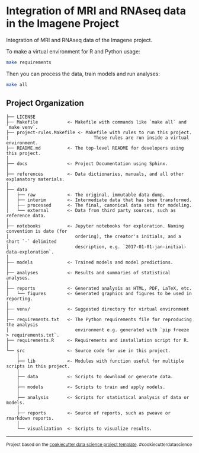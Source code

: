 Integration of MRI and RNAseq data in the Imagene Project
=========================================================

Integration of MRI and RNAseq data of the Imagene project.

To make a virtual environment for R and Python usage:
```sh
make requirements
```

Then you can process the data, train models and run analyses:
```sh
make all
```

Project Organization
------------

    ├── LICENSE
    ├── Makefile           <- Makefile with commands like `make all` and `make venv`.
    ├── project-rules.Makefile <- Makefile with rules to run this project. 
    |                                These rules are run inside a virtual environment.
    ├── README.md          <- The top-level README for developers using this project.
    │
    ├── docs               <- Project Documentation using Sphinx.
    │
    ├── references         <- Data dictionaries, manuals, and all other explanatory materials.
    │
    ├── data
    │   ├── raw            <- The original, immutable data dump.
    │   ├── interim        <- Intermediate data that has been transformed.
    │   ├── processed      <- The final, canonical data sets for modeling.
    │   └── external       <- Data from third party sources, such as reference data.
    │
    ├── notebooks          <- Jupyter notebooks for exploration. Naming convention is date (for
    │                         ordering), the creator's initials, and a short `-` delimited
    │                         description, e.g. `2017-01-01-jan-initial-data-exploration`.
    │
    ├── models             <- Trained models and model predictions.
    │
    ├── analyses           <- Results and summaries of statistical analyses.
    │
    ├── reports            <- Generated analysis as HTML, PDF, LaTeX, etc.
    │   └── figures        <- Generated graphics and figures to be used in reporting.
    │
    ├── venv/              <- Suggested directory for virtual environment
    │
    ├── requirements.txt   <- The Python requirements file for reproducing the analysis 
    │                         environment e.g. generated with `pip freeze > requirements.txt`.
    ├── requirements.R     <- Requirements and installation script for R.
    │
    └── src                <- Source code for use in this project.
        │
        ├── lib            <- Modules with function useful for multiple scripts in this project.
        │
        ├── data           <- Scripts to download or generate data.
        │
        ├── models         <- Scripts to train and apply models.
        │
        ├── analysis       <- Scripts for statistical analysis of data or models.
        │
        ├── reports        <- Source of reports, such as pweave or rmarkdown reports.
        │
        └── visualization  <- Scripts to visualize results.



--------

<p><small>Project based on the <a target="_blank" href="https://drivendata.github.io/cookiecutter-data-science/">cookiecutter data science project template</a>. #cookiecutterdatascience</small></p>
